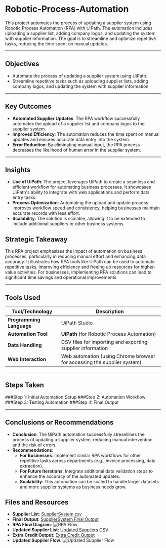 # Robotic-Process-Automation
This project automates the process of updating a supplier system using Robotic Process Automation (RPA) with UiPath. The automation includes uploading a supplier list, adding company logos, and updating the system with supplier information. The goal is to streamline and optimize repetitive tasks, reducing the time spent on manual updates. 

---
## Objectives

- Automate the process of updating a supplier system using UiPath.
- Streamline repetitive tasks such as uploading supplier lists, adding company logos, and updating the system with supplier information.

---
## Key Outcomes

- **Automated Supplier Updates**: The RPA workflow successfully automates the upload of a supplier list and company logos to the supplier system.
- **Improved Efficiency**: The automation reduces the time spent on manual updates and ensures accurate data entry into the system.
- **Error Reduction**: By eliminating manual input, the RPA process decreases the likelihood of human error in the supplier system.

---
## Insights

- **Use of UiPath**: The project leverages UiPath to create a seamless and efficient workflow for automating business processes. It showcases UiPath's ability to integrate with web applications and perform data entry tasks.
- **Process Optimization**: Automating the upload and update process improves workflow speed and consistency, helping businesses maintain accurate records with less effort.
- **Scalability**: The solution is scalable, allowing it to be extended to include additional suppliers or other business systems.

## Strategic Takeaway

This RPA project emphasizes the impact of automation on business processes, particularly in reducing manual effort and enhancing data accuracy. It illustrates how RPA tools like UiPath can be used to automate repetitive tasks, improving efficiency and freeing up resources for higher-value activities. For businesses, implementing RPA solutions can lead to significant time savings and operational improvements.

---
## Tools Used

| **Tool/Technology** | **Description**                                                |
|---------------------|----------------------------------------------------------------|
| **Programming Language** | UiPath Studio                                                |
| **Automation Tool**  | **UiPath** (for Robotic Process Automation)                   |
| **Data Handling**    | CSV files for importing and exporting supplier information    |
| **Web Interaction**  | Web automation (using Chrome browser for accessing the supplier system) |

---
## Steps Taken
###Step 1: Initial Automation Setup
###Step 2: Automation Workflow
###Step 3: Testing Automation
###Step 4: Final Output

---
## Conclusions or Recommendations

- **Conclusion**: The UiPath automation successfully streamlines the process of updating a supplier system, reducing manual intervention and the risk of errors.
- **Recommendations**:
  - **For Businesses**: Implement similar RPA workflows for other repetitive tasks across departments (e.g., invoice processing, data extraction).
  - **For Future Iterations**: Integrate additional data validation steps to enhance the accuracy of the automated updates.
  - **Scalability**: This automation can be scaled to handle larger datasets and more supplier systems as business needs grow.

## Files and Resources

- **Supplier List**: [SupplierSystem.csv](./InClass%20Problem%20SupplierSystem.csv)
- **Final Output**: [SupplierSystem Final Output](./InClass%20Final%20Output%20SupplierSystem.txt)
- **RPA Flow Diagram**: ![RPA Flow](./InClass%20Final%20RPA%20Flow%20Supplier%20System.jpg)
- **Updated Supplier List**: [Updated Suppliers CSV](./Extra%20Crdit_CSV_Updated%20Suppliers.csv)
- **Extra Credit Output**: [Extra Credit Output](./Extra%20Credit_Output_Updated%20List.txt)
- **Updated Supplier Flow**: ![Updated Supplier Flow](./Extra%20Credit_Updated_List.jpg)
